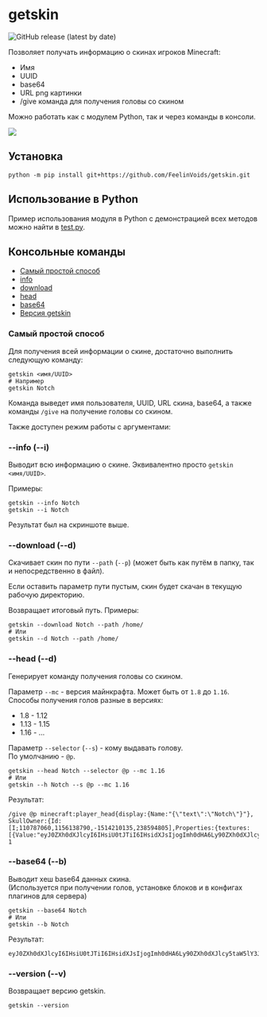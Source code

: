 # getskin
![GitHub release (latest by date)](https://img.shields.io/github/v/release/FeelinVoids_/getskin)

Позволяет получать информацию о скинах игроков Minecraft:
- Имя
- UUID
- base64
- URL png картинки
- /give команда для получения головы со скином

Можно работать как с модулем Python, так и через команды в консоли.

![](https://i.imgur.com/qPk9fr3.png)

## Установка

    python -m pip install git+https://github.com/FeelinVoids/getskin.git

## Использование в Python

Пример использования модуля в Python с демонстрацией всех
методов можно найти в [test.py](./getskin/test/test.py).

## Консольные команды

- [Самый простой способ](#simple)
- [info](#info)
- [download](#download)
- [head](#head)
- [base64](#base64)
- [Версия getskin](#version)

### Самый простой способ<a name="simple"></a>
Для получения всей информации о скине, достаточно выполнить следующую команду:

    getskin <имя/UUID>
    # Например
    getskin Notch

Команда выведет имя пользователя, UUID, URL скина, base64, а также команды
`/give` на получение головы со скином.

Также доступен режим работы с аргументами:

### --info (--i)<a name="info"></a>
Выводит всю информацию о скине. Эквивалентно просто `getskin <имя/UUID>`.

Примеры:

    getskin --info Notch
    getskin --i Notch

Результат был на скриншоте выше.

### --download (--d)<a name="download"></a>
Скачивает скин по пути `--path` (`--p`) (может быть как путём в папку, так и непосредственно в файл).

Если оставить параметр пути пустым, скин будет скачан в текущую
рабочую директорию.

Возвращает итоговый путь. Примеры:

    getskin --download Notch --path /home/
    # Или
    getskin --d Notch --path /home/

### --head (--d)<a name="head"></a>
Генерирует команду получения головы со скином.  

Параметр `--mc` - версия майнкрафта. Может быть от `1.8` до `1.16`.
Способы получения голов разные в версиях:
- 1.8 - 1.12
- 1.13 - 1.15
- 1.16 - ... 

Параметр `--selector` (`--s`) - кому выдавать голову.  
По умолчанию - `@p`.

    getskin --head Notch --selector @p --mc 1.16
    # Или
    getskin --h Notch --s @p --mc 1.16

Результат:

    /give @p minecraft:player_head{display:{Name:"{\"text\":\"Notch\"}"}, SkullOwner:{Id:[I;110787060,1156138790,-1514210135,238594805],Properties:{textures:[{Value:"eyJ0ZXh0dXJlcyI6IHsiU0tJTiI6IHsidXJsIjogImh0dHA6Ly90ZXh0dXJlcy5taW5lY3JhZnQubmV0L3RleHR1cmUvMjkyMDA5YTQ5MjViNThmMDJjNzdkYWRjM2VjZWYwN2VhNGM3NDcyZjY0ZTBmZGMzMmNlNTUyMjQ4OTM2MjY4MCJ9fX0="}]}}} 1


### --base64 (--b)<a name="base64"></a>
Выводит хеш base64 данных скина.  
(Используется при получении голов, установке блоков и в конфигах плагинов для сервера)

    getskin --base64 Notch
    # Или
    getskin --b Notch

Результат:

    eyJ0ZXh0dXJlcyI6IHsiU0tJTiI6IHsidXJsIjogImh0dHA6Ly90ZXh0dXJlcy5taW5lY3JhZnQubmV0L3RleHR1cmUvMjkyMDA5YTQ5MjViNThmMDJjNzdkYWRjM2VjZWYwN2VhNGM3NDcyZjY0ZTBmZGMzMmNlNTUyMjQ4OTM2MjY4MCJ9fX0=


### --version (--v)<a name="version"></a>
Возвращает версию getskin.

    getskin --version
